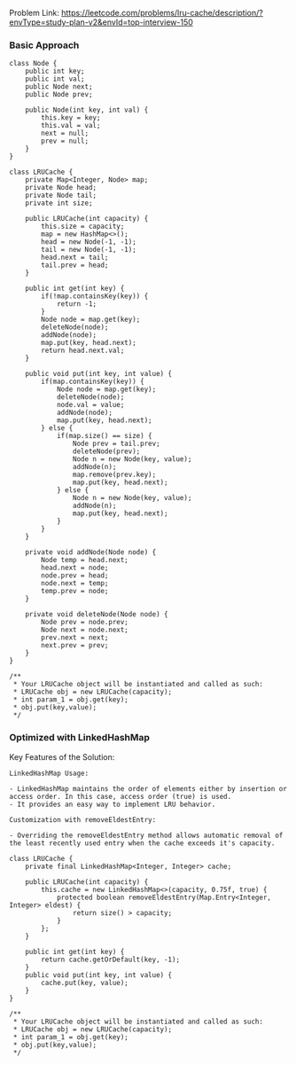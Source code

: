 Problem Link: https://leetcode.com/problems/lru-cache/description/?envType=study-plan-v2&envId=top-interview-150

### Basic Approach

```
class Node {
    public int key;
    public int val;
    public Node next;
    public Node prev;

    public Node(int key, int val) {
        this.key = key;
        this.val = val;
        next = null;
        prev = null;
    }
}

class LRUCache {
    private Map<Integer, Node> map;
    private Node head;
    private Node tail;
    private int size;

    public LRUCache(int capacity) {
        this.size = capacity;
        map = new HashMap<>();
        head = new Node(-1, -1);
        tail = new Node(-1, -1);
        head.next = tail;
        tail.prev = head;
    }
    
    public int get(int key) {
        if(!map.containsKey(key)) {
            return -1;
        }
        Node node = map.get(key);
        deleteNode(node);
        addNode(node);
        map.put(key, head.next);
        return head.next.val;
    }
    
    public void put(int key, int value) {
        if(map.containsKey(key)) {
            Node node = map.get(key);
            deleteNode(node);
            node.val = value;
            addNode(node);
            map.put(key, head.next);
        } else {
            if(map.size() == size) {
                Node prev = tail.prev;
                deleteNode(prev);
                Node n = new Node(key, value);
                addNode(n);
                map.remove(prev.key);
                map.put(key, head.next);
            } else {
                Node n = new Node(key, value);
                addNode(n);
                map.put(key, head.next);
            }
        }
    }

    private void addNode(Node node) {
        Node temp = head.next;
        head.next = node;
        node.prev = head;
        node.next = temp;
        temp.prev = node;
    }

    private void deleteNode(Node node) {
        Node prev = node.prev;
        Node next = node.next;
        prev.next = next;
        next.prev = prev;
    }
}

/**
 * Your LRUCache object will be instantiated and called as such:
 * LRUCache obj = new LRUCache(capacity);
 * int param_1 = obj.get(key);
 * obj.put(key,value);
 */
```

### Optimized with LinkedHashMap

Key Features of the Solution:

    LinkedHashMap Usage:

    - LinkedHashMap maintains the order of elements either by insertion or access order. In this case, access order (true) is used.
    - It provides an easy way to implement LRU behavior.

    Customization with removeEldestEntry:

    - Overriding the removeEldestEntry method allows automatic removal of the least recently used entry when the cache exceeds it's capacity.

```
class LRUCache {
    private final LinkedHashMap<Integer, Integer> cache;

    public LRUCache(int capacity) {
        this.cache = new LinkedHashMap<>(capacity, 0.75f, true) {
            protected boolean removeEldestEntry(Map.Entry<Integer, Integer> eldest) {
                return size() > capacity;
            }
        };
    }
    
    public int get(int key) {
        return cache.getOrDefault(key, -1);
    }
    public void put(int key, int value) {
        cache.put(key, value);
    }
}

/**
 * Your LRUCache object will be instantiated and called as such:
 * LRUCache obj = new LRUCache(capacity);
 * int param_1 = obj.get(key);
 * obj.put(key,value);
 */
```

